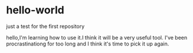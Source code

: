 # hello-world
just a test for the first repository

hello,I'm learning how to use it.I think it will be a very useful tool.
I've been procrastinationg for too long and I think it's time to pick it up again.
